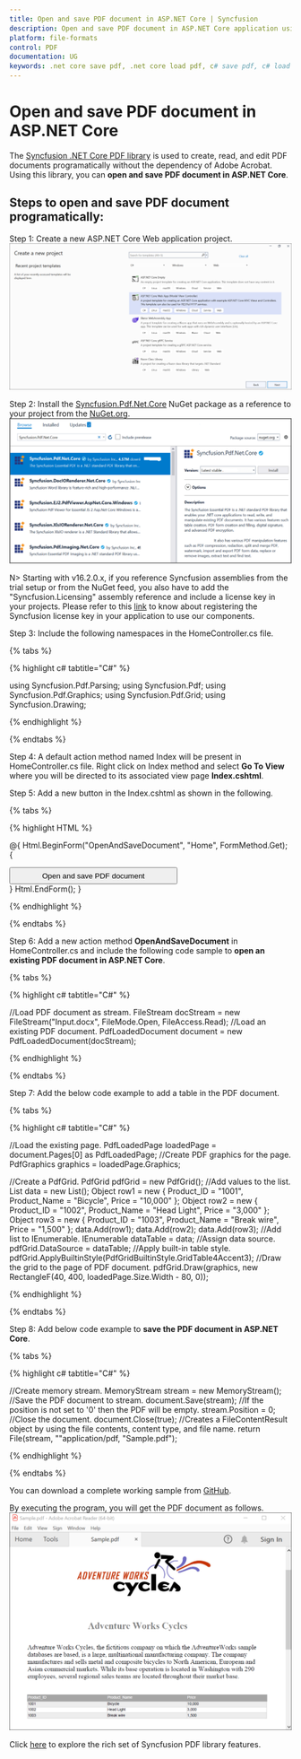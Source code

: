 ```yaml
---
title: Open and save PDF document in ASP.NET Core | Syncfusion
description: Open and save PDF document in ASP.NET Core application using Syncfusion .NET Core PDF library without the dependency of Adobe Acrobat. 
platform: file-formats
control: PDF
documentation: UG
keywords: .net core save pdf, .net core load pdf, c# save pdf, c# load pdf
---
```


# Open and save PDF document in ASP.NET Core 

The [Syncfusion .NET Core PDF library](https://www.syncfusion.com/document-processing/pdf-framework/net-core) is used to create, read, and edit PDF documents programatically without the dependency of Adobe Acrobat. Using this library, you can **open and save PDF document in ASP.NET Core**. 

## Steps to open and save PDF document programatically: 

Step 1: Create a new ASP.NET Core Web application project. 
![Create ASP.NET Core Web application in Visual Studio](Images/Create_ASP_NET_Core_application.png)

Step 2: Install the [Syncfusion.Pdf.Net.Core](https://www.nuget.org/packages/Syncfusion.Pdf.Net.Core/) NuGet package as a reference to your project from the [NuGet.org](https://www.nuget.org/).
![Install NuGet package](Images/NuGet_package_ASP_NET_Core.png)

N> Starting with v16.2.0.x, if you reference Syncfusion assemblies from the trial setup or from the NuGet feed, you also have to add the "Syncfusion.Licensing" assembly reference and include a license key in your projects. Please refer to this [link](https://help.syncfusion.com/common/essential-studio/licensing/overview) to know about registering the Syncfusion license key in your application to use our components.

Step 3: Include the following namespaces in the HomeController.cs file. 

{% tabs %}

{% highlight c# tabtitle="C#" %}

using Syncfusion.Pdf.Parsing;
using Syncfusion.Pdf;
using Syncfusion.Pdf.Graphics;
using Syncfusion.Pdf.Grid;
using Syncfusion.Drawing;

{% endhighlight %}

{% endtabs %}

Step 4: A default action method named Index will be present in HomeController.cs file. Right click on Index method and select **Go To View** where you will be directed to its associated view page **Index.cshtml**.

Step 5: Add a new button in the Index.cshtml as shown in the following.

{% tabs %}

{% highlight HTML %}

@{
    Html.BeginForm("OpenAndSaveDocument", "Home", FormMethod.Get);
    {
        <div>
            <input type="submit" value="Open and save PDF document" style="width:300px;height:30px" />
        </div>
    }
    Html.EndForm();
}

{% endhighlight %}

{% endtabs %}

Step 6: Add a new action method **OpenAndSaveDocument** in HomeController.cs and include the following code sample to **open an existing PDF document in ASP.NET Core**. 

{% tabs %}

{% highlight c# tabtitle="C#" %}

//Load PDF document as stream.
FileStream docStream = new FileStream("Input.docx", FileMode.Open, FileAccess.Read);
//Load an existing PDF document.
PdfLoadedDocument document = new PdfLoadedDocument(docStream);

{% endhighlight %}

{% endtabs %}

Step 7: Add the below code example to add a table in the PDF document. 

{% tabs %}

{% highlight c# tabtitle="C#" %}

//Load the existing page.
PdfLoadedPage loadedPage = document.Pages[0] as PdfLoadedPage;
//Create PDF graphics for the page.
PdfGraphics graphics = loadedPage.Graphics;

//Create a PdfGrid.
PdfGrid pdfGrid = new PdfGrid();
//Add values to the list.
List<object> data = new List<object>();
Object row1 = new { Product_ID = "1001", Product_Name = "Bicycle", Price = "10,000" };
Object row2 = new { Product_ID = "1002", Product_Name = "Head Light", Price = "3,000" };
Object row3 = new { Product_ID = "1003", Product_Name = "Break wire", Price = "1,500" };
data.Add(row1);
data.Add(row2);
data.Add(row3);
//Add list to IEnumerable.
IEnumerable<object> dataTable = data;
//Assign data source.
pdfGrid.DataSource = dataTable;
//Apply built-in table style.
pdfGrid.ApplyBuiltinStyle(PdfGridBuiltinStyle.GridTable4Accent3);
//Draw the grid to the page of PDF document.
pdfGrid.Draw(graphics, new RectangleF(40, 400, loadedPage.Size.Width - 80, 0));

{% endhighlight %}

{% endtabs %}

Step 8: Add below code example to **save the PDF document in ASP.NET Core**. 

{% tabs %}

{% highlight c# tabtitle="C#" %}

//Create memory stream. 
MemoryStream stream = new MemoryStream();
//Save the PDF document to stream.
document.Save(stream);
//If the position is not set to '0' then the PDF will be empty.
stream.Position = 0;
//Close the document.
document.Close(true);
//Creates a FileContentResult object by using the file contents, content type, and file name.
return File(stream, ""application/pdf, "Sample.pdf");

{% endhighlight %}

{% endtabs %}

You can download a complete working sample from [GitHub](https://github.com/SyncfusionExamples/PDF-Examples/tree/master/Open%20and%20Save%20PDF%20document/ASP.NET%20Core/Open_and_save_PDF_document).

By executing the program, you will get the PDF document as follows.
![ASP.Net Core output PDF document](Images/Open_and_save_output.png)

Click [here](https://www.syncfusion.com/document-processing/pdf-framework/net-core) to explore the rich set of Syncfusion PDF library features.